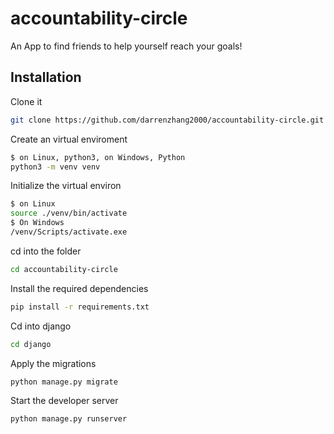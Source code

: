 # accountability-circle 
An App to find friends to help yourself reach your goals!

## Installation

Clone it 
```bash
git clone https://github.com/darrenzhang2000/accountability-circle.git
```
Create an virtual enviroment
```bash
$ on Linux, python3, on Windows, Python
python3 -m venv venv
```
Initialize the virtual environ
```bash
$ on Linux
source ./venv/bin/activate
$ On Windows
/venv/Scripts/activate.exe
```
cd into the folder
```bash
cd accountability-circle
```
Install the required dependencies
```bash
pip install -r requirements.txt
```
Cd into django
```bash
cd django
```
Apply the migrations
```bash
python manage.py migrate
```
Start the developer server
```python
python manage.py runserver
```

